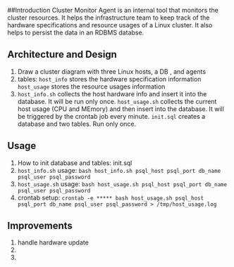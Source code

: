 ##Introduction
Cluster Monitor Agent is an internal tool that monitors the cluster resources. It helps the infrastructure team to keep track of the hardware specifications and resource usages of a Linux cluster. It also helps to persist the data in an RDBMS databse.

## Architecture and Design
1) Draw a cluster diagram with three Linux hosts, a DB , and agents
2) tables:
   `host_info` stores the hardware specification information
   `host_usage` stores the resource usages information
3) `host_info.sh` collects the host hardware info and insert it into the database. It will be run only once. `host_usage.sh` collects the current host usage (CPU and MEmory) and then insert into the database. It will be triggered by the crontab job every minute. `init.sql` creates a database and two tables. Run only once.

## Usage
1) How to init database and tables:
   init.sql
2) `host_info.sh` usage: 
   `bash host_info.sh psql_host psql_port db_name psql_user psql_password`
3) `host_usage.sh` usage:
   `bash host_usage.sh psql_host psql_port db_name psql_user psql_password`
4) crontab setup:
   `crontab -e
    ***** bash
    host_usage.sh psql_host psql_port db_name psql_user psql_password > /tmp/host_usage.log`

## Improvements
1) handle hardware update
2) 
3)


